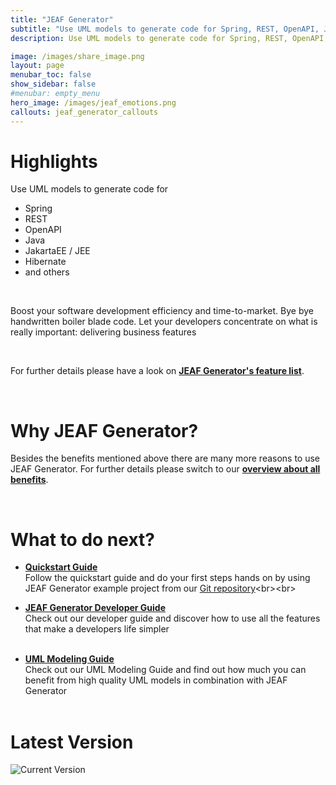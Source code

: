 ```yaml
---
title: "JEAF Generator"
subtitle: "Use UML models to generate code for Spring, REST, OpenAPI, Java and others"
description: Use UML models to generate code for Spring, REST, OpenAPI, Java, JakartaEE, JEE, Hibernate and others. Bye bye handwritten boiler blade code. Let your developers concentrate on business features.

image: /images/share_image.png
layout: page
menubar_toc: false
show_sidebar: false
#menubar: empty_menu
hero_image: /images/jeaf_emotions.png
callouts: jeaf_generator_callouts
---
```


# Highlights

Use UML models to generate code for 

- Spring
- REST
- OpenAPI
- Java
- JakartaEE / JEE
- Hibernate 
- and others

<br>

Boost your software development efficiency and time-to-market. Bye bye handwritten boiler blade code. Let your developers concentrate on what is really important: delivering business features

<br>

For further details please have a look on [**JEAF Generator's feature list**](/features).

<br>

# Why JEAF Generator?

Besides the benefits mentioned above there are many more reasons to use JEAF Generator. For further details please switch to our [**overview about all benefits**](/why/overview).

<br>

# What to do next?

* [**Quickstart Guide**](/developer-guide/quickstart)<br>
  Follow the quickstart guide and do your first steps hands on by using JEAF Generator example project from our [Git repository](https://bitbucket.org/anaptecs/jeaf-generator-samples "https://bitbucket.org/anaptecs/jeaf-generator-samples")<br><br>

* [**JEAF Generator Developer Guide**](/developer-guide)<br>
  Check out our developer guide and discover how to use all the features that make a developers life simpler<br><br>

* [**UML Modeling Guide**](/uml-modeling-guide)<br>
  Check out our UML Modeling Guide and find out how much you can benefit from high quality UML models in combination with JEAF Generator<br><br>

# Latest Version

![Current Version](https://maven-badges.herokuapp.com/maven-central/com.anaptecs.jeaf.generator/jeaf-generator/badge.svg)
